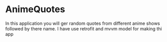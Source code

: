 # AnimeQuotes
In this application you will ger random quotes from different anime shows followed by there name. I  have use retrofit and mvvm model for making thi app

